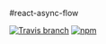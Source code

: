 #react-async-flow

[![Travis branch](https://img.shields.io/travis/tihonove/react-async-flow/master.svg?maxAge=300&style=flat)](https://travis-ci.org/tihonove/react-async-flow) [![npm](https://img.shields.io/npm/v/react-async-flow.svg?maxAge=300&style=flat)](https://www.npmjs.com/package/react-async-flow)
